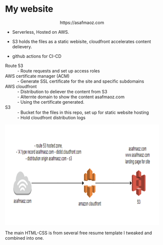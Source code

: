 # My website

<div>
    <p align="center">https://asafmaoz.com </p>
    <ul>
        <li><p>Serverless, Hosted on AWS.</p></li>
        <li><p>S3 holds the files as a static webisite, cloudfront accelerates content delievery.</p></li>
        <li>github actions for CI-CD</li>
    </ul>
        <dl>
            <dt>Route 53</dt>
            <dd>- Route requests and set up access roles</dd>
            <dt>AWS certificate manager (ACM)</dt>
            <dd>- Generate SSL certificate for the site and specific subdomains</dd>
            <dt>AWS cloudfront</dt>
            <dd>- Distribution to deliever the content from S3</dd>
            <dd>- Alternte domain to show the content asafmaoz.com</dd>
            <dd>- Using the certificate generated.</dd>
            <dt>S3</dt>
            <dd>- Bucket for the files in this repo, set up for static website hosting</dd>
            <dd>- Hold cloudfront distribution logs</dd>
        </dl>
        </li>
        <p align="center">
            <img src="https://github.com/asafmaoz1234/website/blob/main/images/site_setup_architecture.png">
        </p>
   <p>The main HTML-CSS is from several free resume template I tweaked and combined into one.</p></li>
  
</div>


